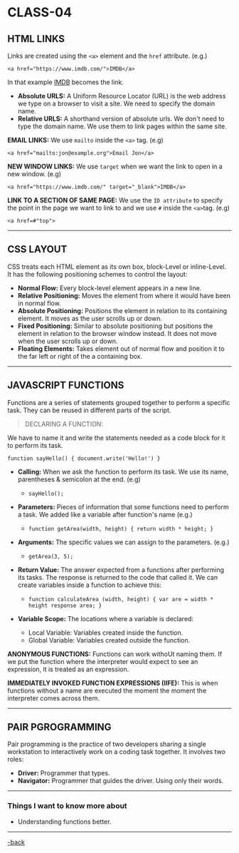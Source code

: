 # CLASS-04

## HTML LINKS

Links are created using the `<a>` element and the `href` attribute. (e.g.)

`<a href="https://www.imdb.com/">IMDB</a>`

In that example [IMDB]("https://www.imdb.com/") becomes the link.

* **Absolute URLS:** A Uniform Resource Locator (URL) is the web address we type on a browser to visit a site. We need to specify the domain name.
* **Relative URLS:** A shorthand version of absolute urls. We don't need to type the domain name. We use them to link pages within the same site.

**EMAIL LINKS:** We use `mailto` inside the `<a>` tag. (e.g)

`<a href="mailto:jon@example.org">Email Jon</a>`

**NEW WINDOW LINKS:** We use `target` when we want the link to open in a new window. (e.g)

`<a href="https://www.imdb.com/" target="_blank">IMDB</a>`

**LINK TO A SECTION OF SAME PAGE:** We use the `ID attribute` to specify the point in the page we want to link to and we use `#` inside the `<a>`tag. (e.g)

`<a href=#"top">`

---

## CSS LAYOUT

CSS treats each HTML element as its own box, block-Level or inline-Level. It has the following positioning schemes to control the layout:

* **Normal Flow:** Every block-level element appears in a new line.
* **Relative Positioning:** Moves the element from where it would have been in normal flow.
* **Absolute Positioning:** Positions the element in relation to its containing element. It moves as the user scrolls up or down.
* **Fixed Positioning:** Similar to absolute positioning but positions the element in relation to the browser window instead. It does not move when the user scrolls up or down.
* **Floating Elements:** Takes element out of normal flow and position it to the far left or right of the a containing box.

---

## JAVASCRIPT FUNCTIONS

Functions are a series of statements grouped together to perform a specific task. They can be reused in different parts of the script.

>DECLARING A FUNCTION:

We have to name it and write the statements needed as a code block for it to perform its task.

`function sayHello() {
  document.write('Hello!')
}`

* **Calling:** When we ask the function to perform its task. We use its name, parentheses & semicolon at the end. (e.g)

  * `sayHello();`

* **Parameters:** Pieces of information that some functions need to perform a task. We added like a variable after function's name (e.g.)

  * `function getArea(width, height) {
      return width * height;
    }`

* **Arguments:** The specific values we can assign to the parameters. (e.g.)

  * `getArea(3, 5);`

* **Return Value:** The answer expected from a functions after performing its tasks. The response is returned to the code that called it. We can create variables inside a function to achieve this:

  * `function calculateArea (width, height) {
      var are = width * height
      response area;
    }`

* **Variable Scope:** The locations where a variable is declared:

  * Local Variable: Variables created inside the function.
  * Global Variable: Variables created outside the function.

**ANONYMOUS FUNCTIONS:** Functions can work withoUt naming them. If we put the function where the interpreter would expect to see an expression, it is treated as an expression.

**IMMEDIATELY INVOKED FUNCTION EXPRESSIONS (IIFE):** This is when functions without a name are executed the moment the moment the interpreter comes across them.

---

## PAIR PGROGRAMMING

Pair programming is the practice of two developers sharing a single workstation to interactively work on a coding task together. It involves two roles:

* **Driver:** Programmer that types.
* **Navigator:** Programmer that guides the driver. Using only their words.

---

### Things I want to know more about

* Understanding functions better.

---

[-back](https://alexriverau.github.io/reading-notes/)
